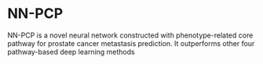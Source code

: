 # NN-PCP
NN-PCP is a novel neural network constructed with phenotype-related core pathway for prostate cancer metastasis prediction. It outperforms other four pathway-based deep learning methods
